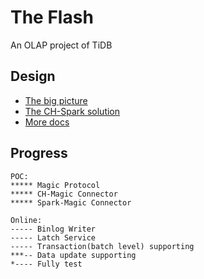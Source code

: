 # The Flash
An OLAP project of TiDB

## Design
* [The big picture](./docs/the-big-picture.md)
* [The CH-Spark solution](./docs/ch-spark-tcp.md)
* [More docs](./docs)

## Progress
```
POC:
***** Magic Protocol
***** CH-Magic Connector
***** Spark-Magic Connector

Online:
----- Binlog Writer
----- Latch Service
----- Transaction(batch level) supporting
***-- Data update supporting
*---- Fully test
```
